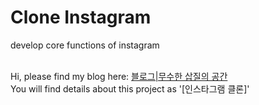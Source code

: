 # Clone Instagram

develop core functions of instagram
<br><br>

Hi, please find my blog here: [블로그|무수한 삽질의 공간](https://tjddnjs.tistory.com/category/%EA%B3%B5%EB%B6%80/%ED%86%A0%EC%9D%B4%20%ED%94%84%EB%A1%9C%EC%A0%9D%ED%8A%B8)  
You will find details about this project as '[인스타그램 클론]'
